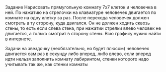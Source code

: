 Задание
Нарисовать прямугольную комнату 7х7 клеток и человечка в ней. По нажатию на стрелочки на клавиатуре человечек двигается по комнате на одну клетку за раз. После перехода человечек должен смотреть в ту сторону, куда двигался. Он не должен ходить сквозь стены, то есть если слева стена, при нажатии стрелки влево человек не двигается, а только смотрит в сторону стены. Всю графику нужно найти в интернете.

Задачи на звездочку (необязательно, но будет плюсом)
человечек двигается сам раз в секунду либо вперед, либо влево, если вперед идти нельзя
заполнить комнату лабиринтом, стенки которого надо учитывать так же, как стенки комнаты
